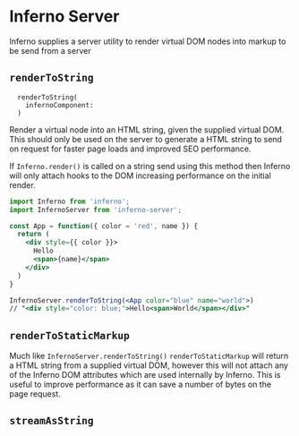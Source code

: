 # Inferno Server

Inferno supplies a server utility to render virtual DOM nodes into markup to be send from a server  

## `renderToString`

```
  renderToString(
    infernoComponent: 
  )
```

Render a virtual node into an HTML string, given the supplied virtual DOM. This should only be used on the server to generate a HTML string to send on request for faster page loads and improved SEO performance. 

If `Inferno.render()` is called on a string send using this method then Inferno will only attach hooks to the DOM increasing performance on the initial render. 

```jsx
import Inferno from 'inferno';
import InfernoServer from 'inferno-server';

const App = function({ color = 'red', name }) {
  return (
    <div style={{ color }}>
      Hello
      <span>{name}</span>
    </div>
  )
} 

InfernoServer.renderToString(<App color="blue" name="world">)
// "<div style="color: blue;">Hello<span>World</span></div>"
```

## `renderToStaticMarkup`

Much like `InfernoServer.renderToString()` `renderToStaticMarkup` will return a HTML string from a supplied virtual DOM, however this will not attach any of the Inferno DOM attributes which are used internally by Inferno. This is useful to improve performance as it can save a number of bytes on the page request. 

## `streamAsString`

